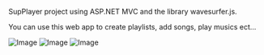 SupPlayer project using ASP.NET MVC and the library wavesurfer.js.

You can use this web app to create playlists, add songs, play musics ect...


![Image](https://i.ibb.co/D9RV148/snap1.png)
![Image](https://i.ibb.co/6sbTFvh/snap2.png)
![Image](https://i.ibb.co/n0zjDcJ/snap3.png)
